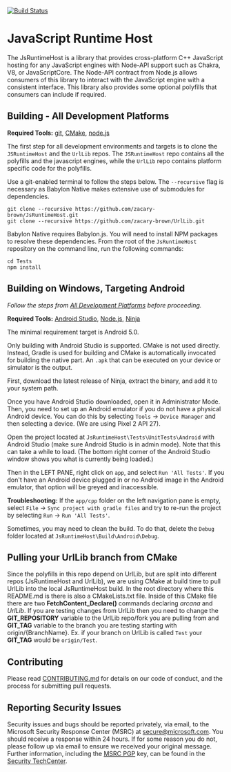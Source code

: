 [![Build Status](https://dev.azure.com/babylonjs/ContinousIntegration/_apis/build/status/JsRuntimeHost%20CI?branchName=main)](https://dev.azure.com/babylonjs/ContinousIntegration/_build/latest?definitionId=22&branchName=main)

# JavaScript Runtime Host
The JsRuntimeHost is a library that provides cross-platform C++ JavaScript hosting for
any JavaScript engines with Node-API support such as Chakra, V8, or JavaScriptCore. The
Node-API contract from Node.js allows consumers of this library to interact with the
JavaScript engine with a consistent interface. This library also provides some optional
polyfills that consumers can include if required.


## **Building - All Development Platforms**

**Required Tools:** [git](https://git-scm.com/), [CMake](https://cmake.org/), [node.js](https://nodejs.org/en/)

The first step for all development environments and targets is to clone the `JSRuntimeHost` and the `UrlLib` repos. The `JSRuntimeHost` repo contains all the polyfills and the javascript engines, while the `UrlLib` repo contains platform specific code for the polyfills. 

Use a
git-enabled terminal to follow the steps below. The `--recursive` flag is necessary as
Babylon Native makes extensive use of submodules for dependencies.

```
git clone --recursive https://github.com/zacary-brown/JsRuntimeHost.git
git clone --recursive https://github.com/zacary-brown/UrlLib.git
```

Babylon Native requires Babylon.js. You will need to install NPM packages to resolve these dependencies. From the root of the `JsRuntimeHost` 
repository on the command line, run the following commands:

```
cd Tests
npm install
```

## **Building on Windows, Targeting Android**

_Follow the steps from [All Development Platforms](#all-development-platforms) before proceeding._

**Required Tools:**
[Android Studio](https://developer.android.com/studio), [Node.js](https://nodejs.org/en/download/), [Ninja](https://ninja-build.org/)

The minimal requirement target is Android 5.0.

Only building with Android Studio is supported. CMake is not used directly. Instead, Gradle
is used for building and CMake is automatically invocated for building the native part.
An `.apk` that can be executed on your device or simulator is the output.


First, download the latest release of Ninja, extract the binary, and add it to your system path.

Once you have Android Studio downloaded, open it in Administrator Mode. Then, you need to set up an Android emulator if you do not have a physical Android device. You can do this by selecting `Tools` -> `Device Manager` and then selecting a device. (We are using Pixel 2 API 27). 

Open the project located at
`JsRuntimeHost\Tests\UnitTests\Android` with Android Studio (make sure Android Studio is in admin mode). Note that this can take a while to load. (The bottom right corner of the Android Studio window shows you what is currently being loaded.) 


Then in the LEFT PANE, right click on `app`, and select `Run 'All Tests'`. If you don't have an Android device plugged in or no Android image in the Android emulator,
that option will be greyed and inaccessible. 

**Troubleshooting:**
If the `app/cpp` folder on the left navigation pane is empty, select `File` -> `Sync project with gradle files` and try to re-run the project by selecting  `Run` -> `Run 'All Tests'`.

Sometimes, you may need to clean the build. To do that, delete the `Debug` folder located at `JsRuntimeHost\Build\Android\Debug`.

## Pulling your UrlLib branch from CMake

Since the polyfills in this repo depend on UrlLib, but are split into
different repos (JsRuntimeHost and UrlLib), we are using CMake at build time to pull 
UrlLib into the local JsRuntimeHost build. In the root directory where this README.md is 
there is also a CMakeLists.txt file. Inside of this CMake file there are two 
**FetchContent_Declare()** commands declaring *arcana* and *UrlLib*. If you are testing 
changes from UrlLib then you need to change the **GIT_REPOSITORY** variable to the 
UrlLib repo/fork you are pulling from and **GIT_TAG** variable to the branch you are 
testing starting with origin/{BranchName}. Ex. if your branch on UrlLib is called `Test` 
your **GIT_TAG** would be `origin/Test`.

## Contributing

Please read [CONTRIBUTING.md](./CONTRIBUTING.md) for details on our code of conduct, and 
the process for submitting pull requests.

## Reporting Security Issues

Security issues and bugs should be reported privately, via email, to the Microsoft 
Security Response Center (MSRC) at [secure@microsoft.com](mailto:secure@microsoft.com). 
You should receive a response within 24 hours. If for some reason you do not, please 
follow up via email to ensure we received your original message. Further information, 
including the [MSRC PGP](https://technet.microsoft.com/en-us/security/dn606155) key, can 
be found in the [Security TechCenter](https://technet.microsoft.com/en-us/security/default).